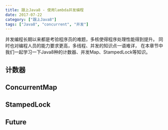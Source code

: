 ```yaml
---
title: 跟上Java8 - 使用lambda并发编程
date: 2017-07-22
category: ["跟上Java8"]
tags: ["Java8", "concurrent", "并发"]
---
```


并发编程长期以来都是考验程序员的难题，多核使得程序处理性能得到提升。
同时也对编程人员的能力要求更高，多线程、并发的知识点一语难详，
在本章节中我们一起学习一下Java8种的计数器、并发Map、StampedLock等知识。

## 计数器



## ConcurrentMap

## StampedLock

## Future